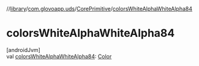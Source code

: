 //[library](../../../index.md)/[com.glovoapp.uds](../index.md)/[CorePrimitive](index.md)/[colorsWhiteAlphaWhiteAlpha84](colors-white-alpha-white-alpha84.md)

# colorsWhiteAlphaWhiteAlpha84

[androidJvm]\
val [colorsWhiteAlphaWhiteAlpha84](colors-white-alpha-white-alpha84.md): [Color](https://developer.android.com/reference/kotlin/androidx/compose/ui/graphics/Color.html)
